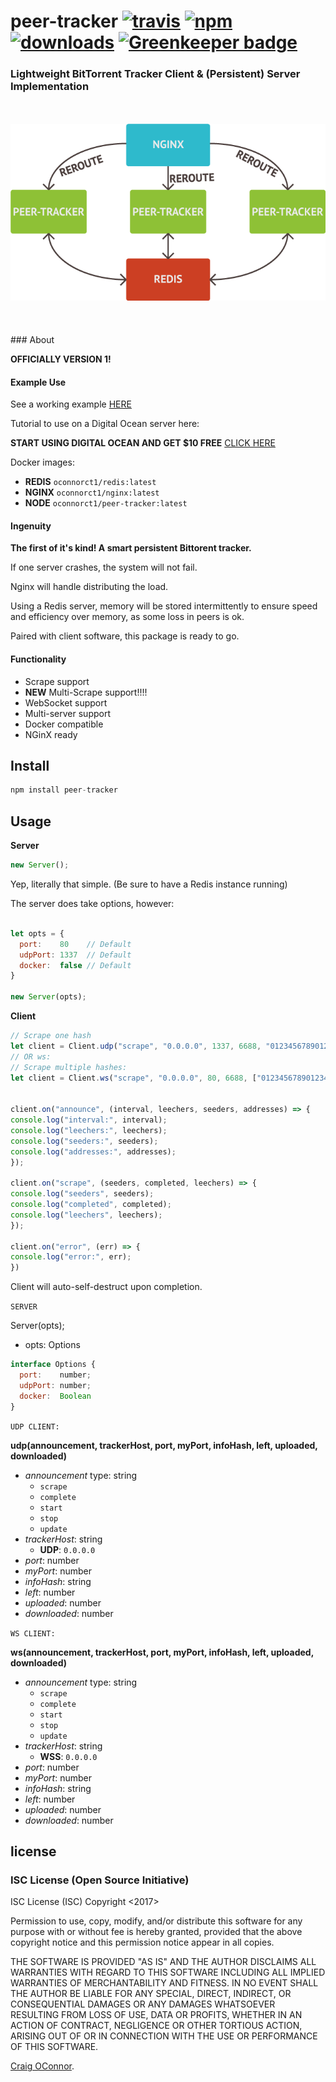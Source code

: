 # peer-tracker [![travis][travis-image]][travis-url] [![npm][npm-image]][npm-url] [![downloads][downloads-image]][downloads-url] [![Greenkeeper badge](https://badges.greenkeeper.io/CraigglesO/peer-tracker.svg)](https://greenkeeper.io/)


[travis-image]: https://travis-ci.org/CraigglesO/peer-tracker.svg?branch=master
[travis-url]: https://travis-ci.org/CraigglesO/peer-tracker
[npm-image]: https://img.shields.io/npm/v/peer-tracker.svg
[npm-url]: https://npmjs.org/package/peer-tracker
[downloads-image]: https://img.shields.io/npm/dm/peer-tracker.svg
[downloads-url]: https://npmjs.org/package/peer-tracker

### Lightweight BitTorrent Tracker Client & (Persistent) Server Implementation
<br />
<br />
<div align="center">
  <img src ="https://github.com/CraigglesO/peer-tracker/blob/master/img/tracker.png" />
</div>
<br />
<br />
<br />
### About

**OFFICIALLY VERSION 1!**

#### Example Use

See a working example [HERE](http://tracker.empire-js.us/stat)

Tutorial to use on a Digital Ocean server here:

**START USING DIGITAL OCEAN AND GET $10 FREE**
[CLICK HERE](https://m.do.co/c/d93e8feef9dc)

Docker images:
  * **REDIS** `oconnorct1/redis:latest`
  * **NGINX** `oconnorct1/nginx:latest`
  * **NODE**  `oconnorct1/peer-tracker:latest`

#### Ingenuity

**The first of it's kind! A smart persistent Bittorent tracker.**

If one server crashes, the system will not fail.

Nginx will handle distributing the load.

Using a Redis server, memory will be stored intermittently to ensure speed and efficiency over memory, as some loss in peers is ok.

Paired with client software, this package is ready to go.

#### Functionality

* Scrape support
* **NEW** Multi-Scrape support!!!!
* WebSocket support
* Multi-server support
* Docker compatible
* NGinX ready

## Install

``` javascript
npm install peer-tracker

```

## Usage

  **Server**
``` javascript
new Server();
```

Yep, literally that simple.
(Be sure to have a Redis instance running)

The server does take options, however:

``` javascript

let opts = {
  port:    80    // Default
  udpPort: 1337  // Default
  docker:  false // Default
}

new Server(opts);
```

  **Client**
  ``` javascript
// Scrape one hash
let client = Client.udp("scrape", "0.0.0.0", 1337, 6688, "0123456789012345678901234567890123456789", 0, 0, 0);
// OR ws:
// Scrape multiple hashes:
let client = Client.ws("scrape", "0.0.0.0", 80, 6688, ["0123456789012345678901234567890123456789", "0123456789012345678901234567890123456789"], 0, 0, 0);


client.on("announce", (interval, leechers, seeders, addresses) => {
  console.log("interval:", interval);
  console.log("leechers:", leechers);
  console.log("seeders:", seeders);
  console.log("addresses:", addresses);
});

client.on("scrape", (seeders, completed, leechers) => {
  console.log("seeders", seeders);
  console.log("completed", completed);
  console.log("leechers", leechers);
});

client.on("error", (err) => {
  console.log("error:", err);
})

  ```

Client will auto-self-destruct upon completion.

`SERVER`

Server(opts);
  * opts: Options

``` javascript
interface Options {
  port:    number;
  udpPort: number;
  docker:  Boolean
}
```


`UDP CLIENT:`

**udp(announcement, trackerHost, port, myPort, infoHash, left, uploaded, downloaded)**
  * _announcement_ type: string
    * `scrape`
    * `complete`
    * `start`
    * `stop`
    * `update`
  * _trackerHost_: string
    * **UDP**: `0.0.0.0`
  * _port_: number
  * _myPort_: number
  * _infoHash_: string
  * _left_: number
  * _uploaded_: number
  * _downloaded_: number

`WS CLIENT:`

**ws(announcement, trackerHost, port, myPort, infoHash, left, uploaded, downloaded)**
  * _announcement_ type: string
    * `scrape`
    * `complete`
    * `start`
    * `stop`
    * `update`
  * _trackerHost_: string
    * **WSS**: `0.0.0.0`
  * _port_: number
  * _myPort_: number
  * _infoHash_: string
  * _left_: number
  * _uploaded_: number
  * _downloaded_: number



## license

### ISC License (Open Source Initiative)

ISC License (ISC)
Copyright <2017> <Craig OConnor>

Permission to use, copy, modify, and/or distribute this software for any purpose with or without fee is hereby granted, provided that the above copyright notice and this permission notice appear in all copies.

THE SOFTWARE IS PROVIDED "AS IS" AND THE AUTHOR DISCLAIMS ALL WARRANTIES WITH REGARD TO THIS SOFTWARE INCLUDING ALL IMPLIED WARRANTIES OF MERCHANTABILITY AND FITNESS. IN NO EVENT SHALL THE AUTHOR BE LIABLE FOR ANY SPECIAL, DIRECT, INDIRECT, OR CONSEQUENTIAL DAMAGES OR ANY DAMAGES WHATSOEVER RESULTING FROM LOSS OF USE, DATA OR PROFITS, WHETHER IN AN ACTION OF CONTRACT, NEGLIGENCE OR OTHER TORTIOUS ACTION, ARISING OUT OF OR IN CONNECTION WITH THE USE OR PERFORMANCE OF THIS SOFTWARE.

[Craig OConnor](http://connor-craig.us).
